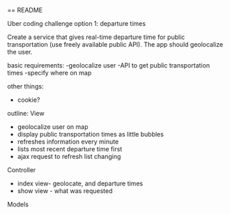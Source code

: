 == README

Uber coding challenge
option 1: departure times

Create a service that gives real-time departure time for public transportation (use freely available public API). The app should geolocalize the user.



basic requirements:
-geolocalize user
-API to get public transportation times
  -specify where on map

other things:
- cookie?

outline:
View
- geolocalize user on map
- display public transportation times as little bubbles
- refreshes information every minute
- lists most recent departure time first
- ajax request to refresh list changing

Controller
- index view- geolocate, and departure times
- show view - what was requested

Models


